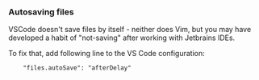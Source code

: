 ### Autosaving files
VSCode doesn't save files by itself - neither does Vim, but you may have developed a habit
of "not-saving" after working with Jetbrains IDEs.

To fix that, add following line to the VS Code configuration:
```
    "files.autoSave": "afterDelay"
```
